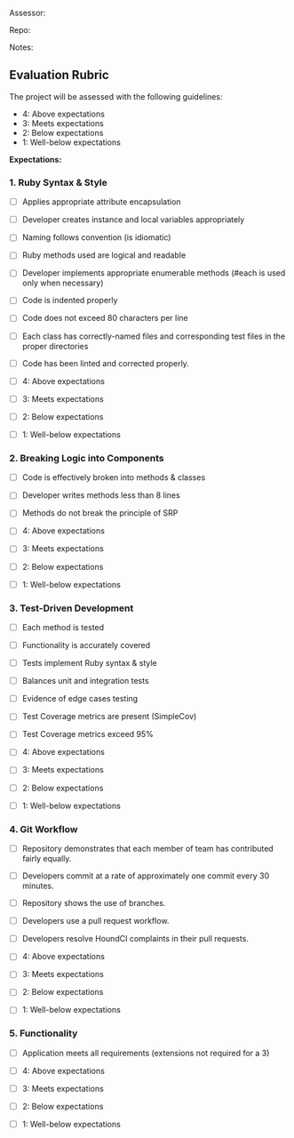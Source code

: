 Assessor:

Repo:

Notes:

## Evaluation Rubric

The project will be assessed with the following guidelines:

* 4: Above expectations
* 3: Meets expectations
* 2: Below expectations
* 1: Well-below expectations

**Expectations:**

### 1. Ruby Syntax & Style

- [ ] Applies appropriate attribute encapsulation  
- [ ] Developer creates instance and local variables appropriately
- [ ] Naming follows convention (is idiomatic)
- [ ] Ruby methods used are logical and readable  
- [ ] Developer implements appropriate enumerable methods (#each is used only when necessary)
- [ ] Code is indented properly
- [ ] Code does not exceed 80 characters per line
- [ ] Each class has correctly-named files and corresponding test files in the proper directories
- [ ] Code has been linted and corrected properly.

- [ ] 4: Above expectations
- [ ] 3: Meets expectations
- [ ] 2: Below expectations
- [ ] 1: Well-below expectations

### 2. Breaking Logic into Components

- [ ] Code is effectively broken into methods & classes
- [ ] Developer writes methods less than 8 lines
- [ ] Methods do not break the principle of SRP

- [ ] 4: Above expectations
- [ ] 3: Meets expectations
- [ ] 2: Below expectations
- [ ] 1: Well-below expectations

### 3. Test-Driven Development

- [ ] Each method is tested  
- [ ] Functionality is accurately covered
- [ ] Tests implement Ruby syntax & style   
- [ ] Balances unit and integration tests
- [ ] Evidence of edge cases testing
- [ ] Test Coverage metrics are present (SimpleCov)
- [ ] Test Coverage metrics exceed 95%

- [ ] 4: Above expectations
- [ ] 3: Meets expectations
- [ ] 2: Below expectations
- [ ] 1: Well-below expectations

### 4. Git Workflow

- [ ] Repository demonstrates that each member of team has contributed fairly equally.
- [ ] Developers commit at a rate of approximately one commit every 30 minutes.
- [ ] Repository shows the use of branches.
- [ ] Developers use a pull request workflow.
- [ ] Developers resolve HoundCI complaints in their pull requests.

- [ ] 4: Above expectations
- [ ] 3: Meets expectations
- [ ] 2: Below expectations
- [ ] 1: Well-below expectations

### 5. Functionality

- [ ] Application meets all requirements (extensions not required for a 3)

- [ ] 4: Above expectations
- [ ] 3: Meets expectations
- [ ] 2: Below expectations
- [ ] 1: Well-below expectations
